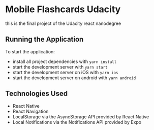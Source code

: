 # Mobile Flashcards Udacity

this is the final project of the Udacity react nanodegree
## Running the Application

To start the application:

* install all project dependencies with `yarn install`
* start the development server with `yarn start`
* start the development server on iOS with `yarn ios`
* start the development server on android with `yarn android`

## Technologies Used

* React Native
* React Navigation
* LocalStorage via the AsyncStorage API provided by React Native
* Local Notifications via the Notifications API provided by Expo